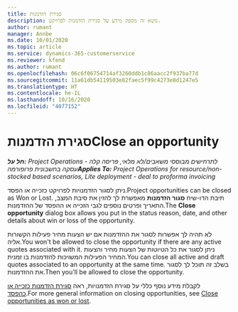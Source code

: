 ```yaml
---
title: סגירת הזדמנות
description: נושא זה מספק מידע על סגירת הזדמנות לפרויקט.
author: rumant
manager: Annbe
ms.date: 10/01/2020
ms.topic: article
ms.service: dynamics-365-customerservice
ms.reviewer: kfend
ms.author: rumant
ms.openlocfilehash: 06c6f06754714af3260ddb1c86aacc2f937ba77d
ms.sourcegitcommit: 11a61db54119503e82faec5f99c4273e8d1247e5
ms.translationtype: HT
ms.contentlocale: he-IL
ms.lasthandoff: 10/16/2020
ms.locfileid: "4077152"
---
```

# <a name="close-an-opportunity"></a><span data-ttu-id="11162-103">סגירת הזדמנות</span><span class="sxs-lookup"><span data-stu-id="11162-103">Close an opportunity</span></span>

<span data-ttu-id="11162-104">_**חל על:** Project Operations לתרחישים מבוססי משאבים/לא מלאי, פריסה קלה - עסקה בחשבונית פרופורמה_</span><span class="sxs-lookup"><span data-stu-id="11162-104">_**Applies To:** Project Operations for resource/non-stocked based scenarios, Lite deployment - deal to proforma invoicing_</span></span>

<span data-ttu-id="11162-105">ניתן לסגור הזדמנויות לפרויקט כזכייה או הפסד.</span><span class="sxs-lookup"><span data-stu-id="11162-105">Project opportunities can be closed as Won or Lost.</span></span> <span data-ttu-id="11162-106">תיבת הדו-שיח **סגור הזדמנות** מאפשרת לך להזין את סיבת המצב, התאריך ופרטים נוספים לגבי הזכייה או ההפסד של ההזדמנות.</span><span class="sxs-lookup"><span data-stu-id="11162-106">The **Close opportunity** dialog box allows you put in the status reason, date, and other details about win or loss of the opportunity.</span></span>

<span data-ttu-id="11162-107">לא תהיה לך אפשרות לסגור את ההזדמנות אם יש הצעות מחיר פעילות הקשורות אליה.</span><span class="sxs-lookup"><span data-stu-id="11162-107">You won't be allowed to close the opportunity if there are any active quotes associated with it.</span></span> <span data-ttu-id="11162-108">ניתן לסגור את כל הטיוטות של הצעות מחיר והצעות המחיר הפעילות המשויכות להזדמנות בו זמנית.</span><span class="sxs-lookup"><span data-stu-id="11162-108">You can close all active and draft quotes associated to an opportunity at the same time.</span></span> <span data-ttu-id="11162-109">בשלב זה תוכל לך לסגור את ההזדמנות.</span><span class="sxs-lookup"><span data-stu-id="11162-109">Then you'll be allowed to close the opportunity.</span></span>

<span data-ttu-id="11162-110">לקבלת מידע נוסף כללי על סגירת הזדמנויות, ראה [סגירת הזדמנות כזכייה או כהפסד](https://docs.microsoft.com/dynamics365/sales-enterprise/close-opportunity-won-lost-sales).</span><span class="sxs-lookup"><span data-stu-id="11162-110">For more general information on closing opportunities, see [Close opportunities as won or lost](https://docs.microsoft.com/dynamics365/sales-enterprise/close-opportunity-won-lost-sales).</span></span>

